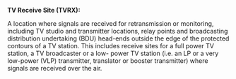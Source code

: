**TV Receive Site \(TVRX\):**

A location where signals are received for retransmission or monitoring, including TV studio and transmitter locations, relay points and broadcasting distribution undertaking \(BDU\) head-ends outside the edge of the protected contours of a TV station. This includes receive sites for a full power TV station, a TV broadcaster or a low- power TV station \(i.e. an LP or a very low-power \(VLP\) transmitter, translator or booster transmitter\) where signals are received over the air.

